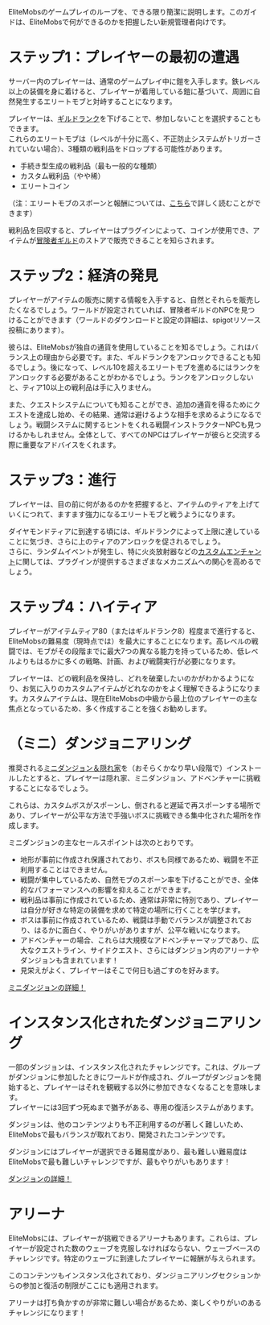 EliteMobsのゲームプレイのループを、できる限り簡潔に説明します。このガイドは、EliteMobsで何ができるのかを把握したい新規管理者向けです。

# ステップ1：プレイヤーの最初の遭遇
サーバー内のプレイヤーは、通常のゲームプレイ中に鎧を入手します。鉄レベル以上の装備を身に着けると、プレイヤーが着用している鎧に基づいて、周囲に自然発生するエリートモブと対峙することになります。

プレイヤーは、[ギルドランク]($language$/elitemobs/adventurers_guild_world.md)を下げることで、参加しないことを選択することもできます。
<br>これらのエリートモブは（レベルが十分に高く、不正防止システムがトリガーされていない場合）、3種類の戦利品をドロップする可能性があります。

* 手続き型生成の戦利品（最も一般的な種類）
* カスタム戦利品（やや稀）
* エリートコイン

（注：エリートモブのスポーンと報酬については、[こちら]($language$/elitemobs/spawning_tiers_loot.md)で詳しく読むことができます）

戦利品を回収すると、プレイヤーはプラグインによって、コインが使用でき、アイテムが[冒険者ギルド]($language$/elitemobs/adventurers_guild_world.md)のストアで販売できることを知らされます。

# ステップ2：経済の発見
プレイヤーがアイテムの販売に関する情報を入手すると、自然とそれらを販売したくなるでしょう。ワールドが設定されていれば、冒険者ギルドのNPCを見つけることができます（ワールドのダウンロードと設定の詳細は、spigotリソース投稿にあります）。

彼らは、EliteMobsが独自の通貨を使用していることを知るでしょう。これはバランス上の理由から必要です。また、ギルドランクをアンロックできることも知るでしょう。後になって、レベル10を超えるエリートモブを進めるにはランクをアンロックする必要があることがわかるでしょう。ランクをアンロックしないと、ティア10以上の戦利品は手に入りません。

また、クエストシステムについても知ることができ、追加の通貨を得るためにクエストを達成し始め、その結果、通常は避けるような相手を求めるようになるでしょう。戦闘システムに関するヒントをくれる戦闘インストラクターNPCも見つけるかもしれません。全体として、すべてのNPCはプレイヤーが彼らと交流する際に重要なアドバイスをくれます。

# ステップ3：進行
プレイヤーは、目の前に何があるのかを把握すると、アイテムのティアを上げていくにつれて、ますます強力になるエリートモブと戦うようになります。

ダイヤモンドティアに到達する頃には、ギルドランクによって上限に達していることに気づき、さらに上のティアのアンロックを促されるでしょう。
<br>さらに、ランダムイベントが発生し、特に火炎放射器などの[カスタムエンチャント]($language$/elitemobs/custom_enchantments_list.md)に関しては、プラグインが提供するさまざまなメカニズムへの関心を高めるでしょう。

# ステップ4：ハイティア
プレイヤーがアイテムティア80（またはギルドランク8）程度まで進行すると、EliteMobsの難易度（現時点では）を最大にすることになります。高レベルの戦闘では、モブがその段階までに最大7つの異なる能力を持っているため、低レベルよりもはるかに多くの戦略、計画、および戦闘実行が必要になります。

プレイヤーは、どの戦利品を保持し、どれを破棄したいのかがわかるようになり、お気に入りのカスタムアイテムがどれなのかをよく理解できるようになります。カスタムアイテムは、現在EliteMobsの中級から最上位のプレイヤーの主な焦点となっているため、多く作成することを強くお勧めします。

# （ミニ）ダンジョニアリング
推奨される[ミニダンジョン＆隠れ家]($language$/elitemobs/dungeons.md)を（おそらくかなり早い段階で）インストールしたとすると、プレイヤーは隠れ家、ミニダンジョン、アドベンチャーに挑戦することになるでしょう。

これらは、カスタムボスがスポーンし、倒されると遅延で再スポーンする場所であり、プレイヤーが公平な方法で手強いボスに挑戦できる集中化された場所を作成します。

ミニダンジョンの主なセールスポイントは次のとおりです。

* 地形が事前に作成され保護されており、ボスも同様であるため、戦闘を不正利用することはできません。
* 戦闘が集中しているため、自然モブのスポーン率を下げることができ、全体的なパフォーマンスへの影響を抑えることができます。
* 戦利品は事前に作成されているため、通常は非常に特別であり、プレイヤーは自分が好きな特定の装備を求めて特定の場所に行くことを学びます。
* ボスは事前に作成されているため、戦闘は手動でバランスが調整されており、はるかに面白く、やりがいがありますが、公平な戦いになります。
* アドベンチャーの場合、これらは大規模なアドベンチャーマップであり、広大なクエストライン、サイドクエスト、さらにはダンジョン内のアリーナやダンジョンも含まれています！
* 見栄えがよく、プレイヤーはそこで何日も過ごすのを好みます。

[ミニダンジョンの詳細！]($language$/elitemobs/dungeons.md)

# インスタンス化されたダンジョニアリング
一部のダンジョンは、インスタンス化されたチャレンジです。これは、グループがダンジョンに参加したときにワールドが作成され、グループがダンジョンを開始すると、プレイヤーはそれを観戦する以外に参加できなくなることを意味します。
<br>プレイヤーには3回ずつ死ぬまで猶予がある、専用の復活システムがあります。

ダンジョンは、他のコンテンツよりも不正利用するのが著しく難しいため、EliteMobsで最もバランスが取れており、開発されたコンテンツです。

ダンジョンにはプレイヤーが選択できる難易度があり、最も難しい難易度はEliteMobsで最も難しいチャレンジですが、最もやりがいもあります！

[ダンジョンの詳細！]($language$/elitemobs/dungeons.md)

# アリーナ
EliteMobsには、プレイヤーが挑戦できるアリーナもあります。これらは、プレイヤーが設定された数のウェーブを克服しなければならない、ウェーブベースのチャレンジです。特定のウェーブに到達したプレイヤーに報酬が与えられます。

このコンテンツもインスタンス化されており、ダンジョニアリングセクションからの参加と復活の制限がここにも適用されます。

アリーナは打ち負かすのが非常に難しい場合があるため、楽しくやりがいのあるチャレンジになります！
